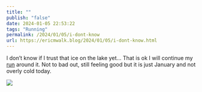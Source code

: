 ```yaml
---
title: ""
publish: "false"
date: 2024-01-05 22:53:22
tags: "Running"
permalink: /2024/01/05/i-dont-know
url: https://ericmwalk.blog/2024/01/05/i-dont-know.html
---
```


I don’t know if I trust that ice on the lake yet... That is ok I will continue my [run](https://strava.com/activities/10500331214) around it. Not to bad out, still feeling good but it is just January and not overly cold today.

![](https://ericmwalk.blog/uploads/2024/840955c277.jpg)